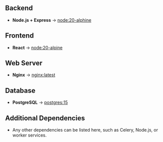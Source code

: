 ## **Backend**
- **Node.js + Express** → [node:20-alphine](https://hub.docker.com/_/node)

## **Frontend**
- **React** → [node:20-alpine](https://hub.docker.com/_/node)
  
## **Web Server**
- **Nginx** → [nginx:latest](https://hub.docker.com/_/nginx) 

## **Database**
- **PostgreSQL** → [postgres:15](https://hub.docker.com/_/postgres) 
 
## **Additional Dependencies**
- Any other dependencies can be listed here, such as Celery, Node.js, or worker services.
